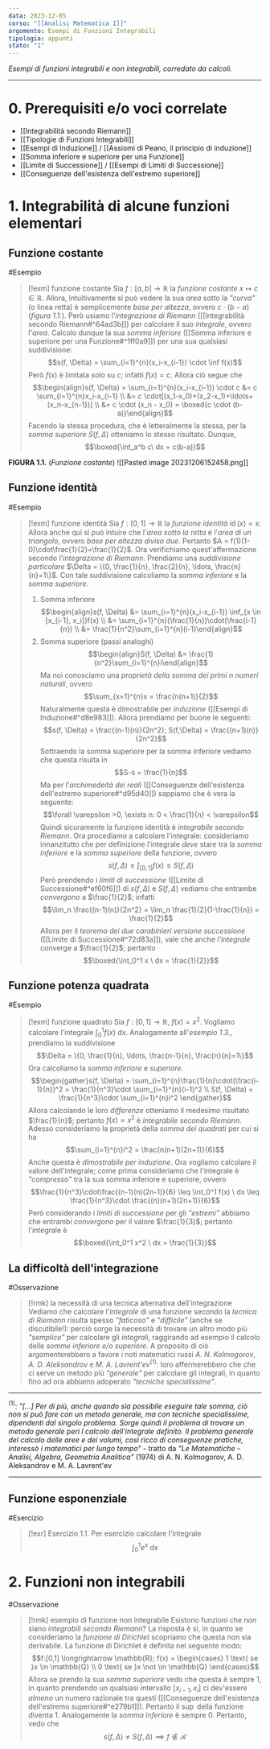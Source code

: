 ```yaml
---
data: 2023-12-05
corso: "[[Analisi Matematica I]]"
argomento: Esempi di Funzioni Integrabili
tipologia: appunti
stato: "1"
---
```

*Esempi di funzioni integrabili e non integrabili, corredato da calcoli.*
- - -
# 0. Prerequisiti e/o voci correlate
- [[Integrabilità secondo Riemann]]
- [[Tipologie di Funzioni Integrabili]]
- [[Esempi di Induzione]] / [[Assiomi di Peano, il principio di induzione]]
- [[Somma inferiore e superiore per una Funzione]]
- [[Limite di Successione]] / [[Esempi di Limiti di Successione]]
- [[Conseguenze dell'esistenza dell'estremo superiore]]
# 1. Integrabilità di alcune funzioni elementari
## Funzione costante
#Esempio 
> [!exm] funzione costante
> Sia $f: [a, b] \longrightarrow \mathbb{R}$ la *funzione costante* $x \mapsto c \in \mathbb{R}$.
> Allora, intuitivamente si può vedere la sua *area* sotto la *"curva"* (o linea retta) è semplicemente *base per altezza*, ovvero $c \cdot (b-a)$ (*figura 1.1.*).
> Però usiamo l'*integrazione di Riemann* ([[Integrabilità secondo Riemann#^64ad3b]]) per calcolare il suo *integrale*, ovvero l'*area*.
> Calcolo dunque la sua *somma inferiore* ([[Somma inferiore e superiore per una Funzione#^1ff0a9]]) per una sua qualsiasi suddivisione:
> $$s(f, \Delta) = \sum_{i=1}^{n}(x_i-x_{i-1}) \cdot \inf f(x)$$
> Però $f(x)$ è limitata *solo* su $c$; infatti $f(x) = c$. Allora ciò segue che
> $$\begin{align}s(f, \Delta) = \sum_{i=1}^{n}(x_i-x_{i-1}) \cdot c &= c \sum_{i=1}^{n}x_i-x_{i-1} \\ &= c \cdot[(x_1-x_0)+(x_2-x_1)+\ldots+(x_n-x_{n-1})] \\ &= c \cdot (x_n - x_0) = \boxed{c \cdot (b-a)}\end{align}$$
> Facendo la stessa procedura, che è letteralmente la stessa, per la *somma superiore* $S(f, \Delta)$ otteniamo lo stesso risultato.
> Dunque,
> $$\boxed{\int_a^b c\  dx = c(b-a)}$$

**FIGURA 1.1.** (*Funzione costante*)
![[Pasted image 20231206152458.png]]

## Funzione identità
#Esempio 
> [!exm] funzione identità
> Sia $f: [0,1] \longrightarrow \mathbb{R}$ la *funzione identità* $\operatorname{id}(x) = x$.
> Allora anche qui si può intuire che l'*area sotto la retta* è l'*area di un triangolo*, ovvero *base per altezza diviso due*. Pertanto $A = f(1)(1-0)\cdot\frac{1}{2}=\frac{1}{2}$.
> Ora verifichiamo quest'affermazione secondo l'*integrazione di Riemann*.
> Prendiamo una *suddivisione particolare* $\Delta = \{0, \frac{1}{n}, \frac{2}{n}, \ldots, \frac{n}{n}=1\}$.
> Con tale suddivisione calcoliamo la *somma inferiore* e la *somma superiore*.
> 1. Somma inferiore
>    $$\begin{align}s(f, \Delta) &= \sum_{i=1}^{n}(x_i-x_{i-1}) \inf_{x \in [x_{i-1}, x_i]}f(x) \\ &= \sum_{i=1}^{n}(\frac{1}{n})\cdot(\frac{i-1}{n}) \\ &= \frac{1}{n^2}\sum_{i=1}^{n}(i-1)\end{align}$$
> 2. Somma superiore (passi analoghi)
>    $$\begin{align}S(f, \Delta) &= \frac{1}{n^2}\sum_{i=1}^{n}i\end{align}$$
> Ma noi conosciamo una *proprietà della somma dei primi $n$ numeri naturali*, ovvero
> $$\sum_{x=1}^{n}x = \frac{n(n+1)}{2}$$
> Naturalmente questa è dimostrabile per *induzione* ([[Esempi di Induzione#^d8e983]]).
> Allora prendiamo per buone le seguenti:
> $$s(f, \Delta) = \frac{(n-1)(n)}{2n^2}; S(f,\Delta) = \frac{(n+1)(n)}{2n^2}$$
> Sottraendo la somma superiore per la somma inferiore vediamo che questa risulta in
> $$S-s = \frac{1}{n}$$
> Ma per l'*archimedeità dei reali* ([[Conseguenze dell'esistenza dell'estremo superiore#^d95d40]]) sappiamo che è vera la seguente:
> $$\forall \varepsilon >0, \exists n: 0 < \frac{1}{n} < \varepsilon$$
> Quindi sicuramente la funzione identità è *integrabile secondo Riemann*.
> Ora procediamo a calcolare l'integrale: consideriamo innanzitutto che per definizione l'integrale *deve* stare tra la *somma inferiore* e la *somma superiore* della funzione, ovvero
> $$s(f, \Delta) \leq \int_{[0, 1]} f(x) \leq S(f, \Delta)$$
> Però prendendo i *limiti di successione* ([[Limite di Successione#^ef60f6]]) di $s(f, \Delta)$ e $S(f, \Delta)$ vediamo che entrambe *convergono* a $\frac{1}{2}$; infatti
> $$\lim_n \frac{(n-1)(n)}{2n^2} = \lim_n \frac{1}{2}(1-\frac{1}{n}) = \frac{1}{2}$$
> Allora per il *teorema dei due carabinieri versione successione* ([[Limite di Successione#^72d83a]]), vale che anche *l'integrale* converge a $\frac{1}{2}$; pertanto
> $$\boxed{\int_0^1 x \ dx = \frac{1}{2}}$$

## Funzione potenza quadrata
#Esempio 
> [!exm] funzione quadrato
> Sia $f: [0,1] \longrightarrow \mathbb{R}$, $f(x) = x^2$.
> Vogliamo calcolare l'integrale $\int_0^1 f(x) \ dx$.
> Analogamente all'*esempio 1.3.*, prendiamo la suddivisione
> $$\Delta = \{0, \frac{1}{n}, \ldots, \frac{n-1}{n}, \frac{n}{n}=1\}$$
> Ora calcoliamo la *somma inferiore* e *superiore*.
> $$\begin{gather}s(f, \Delta) = \sum_{i=1}^{n}\frac{1}{n}\cdot(\frac{i-1}{n})^2 = \frac{1}{n^3}\cdot \sum_{i=1}^{n}(i-1)^2 \\ S(f, \Delta) = \frac{1}{n^3}\cdot \sum_{i=1}^{n}i^2 \end{gather}$$
> Allora calcolando le loro *differenze* otteniamo il medesimo risultato $\frac{1}{n}$; pertanto $f(x)=x^2$ è *integrabile secondo Riemann*.
> Adesso consideriamo la proprietà della *somma dei quadrati* per cui si ha
> $$\sum_{i=1}^{n}i^2 = \frac{n(n+1)(2n+1)}{6}$$
> Anche questa è *dimostrabile per induzione*.
> Ora vogliamo calcolare il valore dell'integrale; come prima consideriamo che l'integrale è *"compresso"* tra la sua somma inferiore e superiore, ovvero
> $$\frac{1}{n^3}\cdot\frac{(n-1)(n)(2n-1)}{6} \leq \int_0^1 f(x) \ dx \leq \frac{1}{n^3}\cdot \frac{(n)(n+1)(2n+1)}{6}$$
> Però considerando i *limiti di successione* per gli *"estremi"* abbiamo che entrambi *convergono* per il valore $\frac{1}{3}$; pertanto l'integrale è
> $$\boxed{\int_0^1 x^2 \ dx = \frac{1}{3}}$$

## La difficoltà dell'integrazione
#Osservazione 
> [!rmk] la necessità di una tecnica alternativa dell'integrazione
> Vediamo che calcolare l'*integrale* di una funzione secondo la *tecnica di Riemann* risulta spesso *"faticoso"* e *"difficile"* (anche se discutibile!): perciò sorge la necessità di trovare un altro modo più *"semplice"* per calcolare gli *integrali*, raggirando ad esempio il calcolo delle *somme inferiore e/o superiore*.
> A proposito di ciò argomenterebbero a favore i noti matematici russi *A. N. Kolmogorov*, *A. D. Aleksandrov* e *M. A. Lavrent'ev*$^{(1)}$: loro affermerebbero che che ci serve un metodo più *"generale"* per calcolare gli integrali, in quanto fino ad ora abbiamo adoperato *"tecniche specialissime"*.

- - -
$^{(1)}$: *"[...] Per di più, anche quando sia possibile eseguire tale somma, ciò non si può fare con un metodo generale, ma con tecniche specialissime, dipendenti dal singolo problema.
Sorge quindi il problema di trovare un metodo generale peri l calcolo dell'integrale definito. Il problema generale del calcolo delle aree e dei volumi, così ricco di conseguenze pratiche, interessò i matematici per lungo tempo"* - tratto da *"Le Matematiche - Analisi, Algebra, Geometria Analitica"* (1974) di A. N. Kolmogorov, A. D. Aleksandrov e M. A. Lavrent'ev
- - -
## Funzione esponenziale
#Esercizio 
> [!exr] Esercizio 1.1.
> Per esercizio calcolare l'integrale
> $$\int_0^1 e^x \ dx$$

# 2. Funzioni non integrabili
#Osservazione 
> [!rmk] esempio di funzione non integrabile
> Esistono funzioni che *non* siano *integrabili secondo Riemann*?
> La risposta è sì, in quanto se consideriamo la *funzione di Dirichlet* scopriamo che questa non sia derivabile.
> La funzione di Dirichlet è definita nel seguente modo:
> $$f:[0,1] \longrightarrow \mathbb{R}; f(x) = \begin{cases} 1 \text{ se }x \in \mathbb{Q} \\ 0 \text{ se }x \not \in \mathbb{Q} \end{cases}$$
> Allora se prendo la sua *somma superiore* vedo che questa è sempre $1$, in quanto prendendo un qualsiasi intervallo $[x_{i-1}, x_i]$ ci dev'essere *almeno* un numero razionale tra questi ([[Conseguenze dell'esistenza dell'estremo superiore#^e279b1]]). Pertanto il $\sup$ della funzione diventa $1$.
> Analogamente la *somma inferiore* è sempre $0$.
> Pertanto, vedo che
> $$s(f, \Delta) \neq S(f, \Delta) \implies f \not \in \mathcal{R}$$
